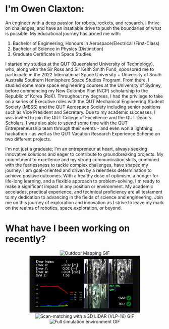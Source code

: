 # I'm Owen Claxton:
An engineer with a deep passion for robots, rockets, and research. I thrive on challenges, and have an insatiable drive to push the boundaries of what is possible. My educational journey has armed me with:
1. Bachelor of Engineering, Honours in Aerospace/Electrical (First-Class)
2. Bachelor of Science in Physics (Distinction)
3. Graduate Certificate in Space Studies

I started my studies at the QUT (Queensland University of Technology), who, along with the Sir Ross and Sir Keith Smith Fund, sponsored me to participate in the 2022 International Space University + University of South Australia Southern Hemisphere Space Studies Program. From there, I studied some more space engineering courses at the University of Sydney, before commencing my New Colombo Plan (NCP) scholarship to the Republic of Korea (RoK). Throughout my degrees, I had the privilege to take on a series of Executive roles with the QUT Mechanical Engineering Student Society (MESS) and the QUT Aerospace Society including senior positions such as Vice President and Secretary. Due to my academic successes, I was invited to join the QUT College of Excellence and the QUT Dean's Scholars. I was also able to spend some time with the QUT Entrepreneurship team through their events - and even won a lightning hackathon - as well as the QUT Vacation Research Experience Scheme on two different projects. 

I'm not just a graduate; I'm an entrepreneur at heart, always seeking innovative solutions and eager to contribute to groundbreaking projects. My commitment to excellence and my strong communication skills, combined with the fearlessness to tackle complex challenges, have shaped my journey. I am goal-oriented and driven by a relentless determination to achieve positive outcomes. With a healthy dose of optimism, a hunger for life-long learning, and a flexible approach to problem-solving, I'm ready to make a significant impact in any position or environment. My academic accolades, practical experience, and technical proficiency are all testament to my dedication to advancing in the fields of science and engineering. Join me on this journey of exploration and innovation as I strive to leave my mark on the realms of robotics, space exploration, or beyond.

# What have I been working on recently?
<p align="center">
  <img src="https://raw.githubusercontent.com/owenclaxton-QUT/owenclaxton-QUT/main/outdoor_mapping_example.gif" alt="Outdoor Mapping GIF" width=350 />
  <img src="https://raw.githubusercontent.com/owenclaxton-QUT/owenclaxton-QUT/main/VPR_SAD_testing.gif" alt="Visual Place Recognition HMI GIF" width=350  />
  <img src="https://raw.githubusercontent.com/owenclaxton-QUT/owenclaxton-QUT/main/scanmatch_example.gif" alt="Scan-matching with a 3D LiDAR (VLP-16) GIF" width=350 />
  <img src="https://raw.githubusercontent.com/owenclaxton-QUT/owenclaxton-QUT/main/Full_Simulation_Environment.gif" alt="Full simulation environment GIF" width=350 />
</p>



